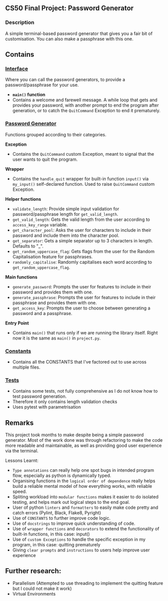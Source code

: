 ## CS50 Final Project: Password Generator

### Description
A simple terminal-based password generator that gives you a fair bit of customisation. You can also make a passphrase with this one.

## Contains
### [**Interface**](project.py)
Where you can call the password generators, to provide a password/passphrase for your use.

- **`main()` function**
- Contains a welcome and farewell message. A while loop that gets and provides your password, with another prompt to end the program after generation, or to catch the `QuitCommand` Exception to end it prematurely.

### [**Password Generator**](password_generation.py)
Functions grouped according to their categories.

**Exception**
- Contains the `QuitCommand` custom Exception, meant to signal that the user wants to quit the program.

**Wrapper**
- Contains the `handle_quit` wrapper for built-in function `input()` via `my_input()` self-declared function. Used to raise `QuitCommand` custom Exception.

**Helper functions**
- `validate_length`: Provide simple input validation for password/passphrase length for `get_valid_length`.
- `get_valid_length`: Gets the valid length from the user according to `access_key_range` variable.
- `get_character_pool`: Asks the user for characters to include in their password and include them into the character pool.
- `get_separator`: Gets a simple separator up to 3 characters in length. Defaults to "_".
- `get_random_uppercase_flag`: Gets flags from the user for the Random Capitalisation feature for passphrases.
- `randomly_capitalise`: Randomly capitalises each word according to `get_random_uppercase_flag`.

**Main functions**
- `generate_password`: Prompts the user for features to include in their password and provides them with one.
- `generate_passphrase`: Prompts the user for features to include in their passphrase and provides them with one.
- `get_access_key`: Prompts the user to choose between generating a password and a passphrase.

**Entry Point**
- Contains `main()` that runs only if we are running the library itself. Right now it is the same as `main()` in `project.py`.

### [**Constants**](constants.py)
- Contains all the CONSTANTS that I've factored out to use across multiple files.

### [**Tests**](test_password_generation.py)
- Contains some tests, not fully comprehensive as I do not know how to test password generation.
- Therefore it only contains length validation checks
- Uses pytest with parametrisation

## Remarks
This project took months to make despite being a simple password generator. Most of the work done was through refactoring to make the code more readable and maintainable, as well as providing good user experience via the terminal.

Lessons Learnt:
- `Type annotations` can really help one spot bugs in intended program flow, especially as python is dynamically typed.
- Organising functions in the `logical order of dependence` really helps build a reliable mental model of how everything works, with reliable speed.
- Spliting workload into `modular functions` makes it easier to do isolated testing, and helps mark out logical steps to the end goal.
- User of python `linters` and `formatters` to easily make code pretty and catch errors (Pylint, Black, Flake8, Pyright)
- Use of `CONSTANTS` to further improve code logic.
- Use of `docstrings` to improve quick understanding of code.
- Use of `wrapper functions` and `decorators` to extend the functionality of built-in functions, in this case: input()
- Use of `custom Exceptions` to handle the specific exception in my program, in this case: quitting prematurely
- Giving `clear prompts` and `instructions` to users help improve user experience

## Further research:
- Parallelism  (Attempted to use threading to implement the quitting feature but I could not make it work)
- Virtual Environments
